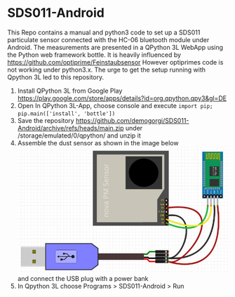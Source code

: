# SDS011-Android
This Repo contains a manual and python3 code to set up a SDS011 particulate sensor connected with the HC-06 bluetooth module under Android. The measurements are presented in a QPython 3L WebApp using the Python web framework bottle. It is heavily influenced by https://github.com/optiprime/Feinstaubsensor However optiprimes code is not working under python3.x. The urge to get the setup running with Qpython 3L led to this repository.

1. Install QPython 3L from Google Play https://play.google.com/store/apps/details?id=org.qpython.qpy3&gl=DE
2. Open In QPython 3L-App, choose console and execute
``import pip; pip.main(['install', 'bottle'])``
3. Save the repository https://github.com/demogorgi/SDS011-Android/archive/refs/heads/main.zip under /storage/emulated/0/qpython/ and unzip it
4. Assemble the dust sensor as shown in the image below
![Wiring](https://github.com/demogorgi/SDS011-Android/blob/main/Wiring.jpg)
and connect the USB plug with a power bank
5. In Qpython 3L choose Programs > SDS011-Android > Run
